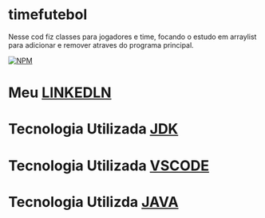 # timefutebol
Nesse cod fiz classes para jogadores e time, focando o estudo em arraylist para adicionar e remover atraves do programa principal.


[![NPM](https://img.shields.io/npm/l/react)](https://github.com/Maclalino/timefutebol/blob/main/LICENSE)
#  Meu [LINKEDLN](https://www.linkedin.com/in/maria-clara-marques-lino-65414026a)
# Tecnologia Utilizada [JDK](https://www.oracle.com/br/java/technologies/downloads/)
# Tecnologia Utilizada [VSCODE](https://code.visualstudio.com/)
# Tecnologia Utilizda [JAVA](https://www.java.com/pt-BR/)


